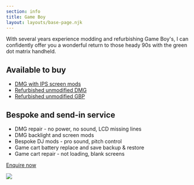 ```yaml
---
section: info
title: Game Boy
layout: layouts/base-page.njk
---
```


With several years experience modding and refurbishing Game Boy's, I can confidently offer you a wonderful return to those heady 90s with the green dot matrix handheld.

## Available to buy

- [DMG with IPS screen mods](/tag/ips)
- [Refurbished unmodified DMG](/tag/unmodified)
- [Refurbished unmodified GBP](/tag/unmodified-gbp)

## Bespoke and send-in service

- DMG repair - no power, no sound, LCD missing lines
- DMG backlight and screen mods
- Bespoke DJ mods - pro sound, pitch control
- Game cart battery replace and save backup & restore
- Game cart repair - not loading, blank screens

<a href="mailto:remy@remysharp?subject=DMG+Enquiry" class="buy">Enquire now</a>

![](/images/products/mods/repair/1.jpg)
